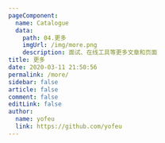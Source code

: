 ```yaml
---
pageComponent:
  name: Catalogue
  data:
    path: 04.更多
    imgUrl: /img/more.png
    description: 面试、在线工具等更多文章和页面
title: 更多
date: 2020-03-11 21:50:56
permalink: /more/
sidebar: false
article: false
comment: false
editLink: false
author:
  name: yofeu
  link: https://github.com/yofeu
---
```

